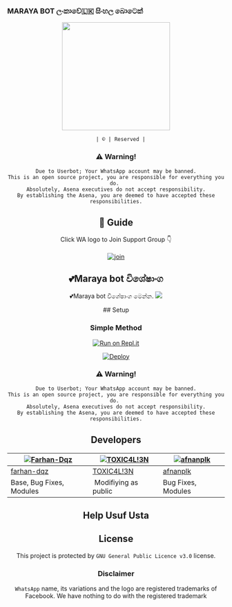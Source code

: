 ###      MARAYA BOT ලංකාවේ🇱🇰 සිංහල බොටෙක්


<div align="center">
  <img border-radius: 50px src="https://telegra.ph/file/6190a820e588327917f8a.png" width="250" height="250"/>
  <p align="center">

    
       | © | Reserved |
    
    
### ⚠️ Warning! 
```
Due to Userbot; Your WhatsApp account may be banned.
This is an open source project, you are responsible for everything you do. 
Absolutely, Asena executives do not accept responsibility.
By establishing the Asena, you are deemed to have accepted these responsibilities.
```
## 📢 Guide
Click WA logo to Join Support Group 👇
<br>
<br>
  [![join](https://github.com/Alien-alfa/PublicBot/blob/main/wlogo.svg.png)](https://chat.whatsapp.com/HXs6ZttFt3w71l6qVqtCKU)
  <div align="center">
       
  </div>
  
  ## 💕Maraya bot විශේෂාංග
💕Maraya bot විශේෂාංග මෙන්න.
<a href="https://gist.github.com/RAVANA-SL/64b891a432607ba67e55c44f234fbd8f">
    <img src="https://img.shields.io/badge/Click%20here-purple&style=plastic">

  </a>
## Setup
<div align="center">

  ### Simple Method
  
[![Run on Repl.it](https://repl.it/badge/github/quiec/whatsAlfa)](https://replit.com/@RAVANASL/indexjs#index.js)

[![Deploy](https://www.herokucdn.com/deploy/button.svg)](https://heroku.com/deploy?template=https://github.com/RAVANA-SL/slRavana)
     </div>
### ⚠️ Warning! 
```
Due to Userbot; Your WhatsApp account may be banned.
This is an open source project, you are responsible for everything you do. 
Absolutely, Asena executives do not accept responsibility.
By establishing the Asena, you are deemed to have accepted these responsibilities.
```

## Developers
  <div align="center">
    
  [![Farhan-Dqz](https://github.com/farhan-dqz.png?size=100)](https://github.com/farhan-dqz) |  [![TOXIC4L!3N](https://github.com/Alien-alfa.png?size=100)](https://github.com/AI-VIKI) | [![afnanplk](https://github.com/afnanplk.png?size=100)](https://github.com/afnanplk) 
----|----|----
[farhan-dqz](https://github.com/farhan-dqz)  | [TOXIC4L!3N](https://github.com/AI-VIKI) | [afnanplk](https://github.com/afnanplk)
Base, Bug Fixes, Modules | Modifiying  as   public | Bug Fixes, Modules
  </div>
    
##  Help  Usuf Usta

## License
This project is protected by `GNU General Public Licence v3.0` license.

### Disclaimer
`WhatsApp` name, its variations and the logo are registered trademarks of Facebook. We have nothing to do with the registered trademark
